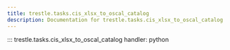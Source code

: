 ```yaml
---
title: trestle.tasks.cis_xlsx_to_oscal_catalog
description: Documentation for trestle.tasks.cis_xlsx_to_oscal_catalog module
---
```


::: trestle.tasks.cis_xlsx_to_oscal_catalog
handler: python
